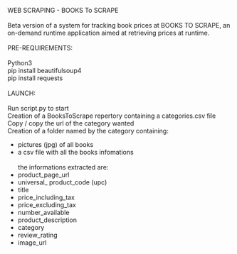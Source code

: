 WEB SCRAPING - BOOKS To SCRAPE<br>
<br>
Beta version of a system for tracking book prices at BOOKS TO SCRAPE, an on-demand runtime application aimed at retrieving prices at runtime.<br>
<br>
PRE-REQUIREMENTS:<br>
<br>
Python3<br>
pip install beautifulsoup4<br>
pip install requests<br>
<br>
LAUNCH:<br>
<br>
Run script.py to start<br>
Creation of a BooksToScrape repertory containing a categories.csv file<br>
Copy / copy the url of the category wanted<br>
Creation of a folder named by the category containing:<br>
- pictures (jpg) of all books<br>
- a csv file with all the books infomations<br><br>
the informations extracted are:<br>
- product_page_url<br>
- universal_ product_code (upc)<br>
- title<br>
- price_including_tax<br>
- price_excluding_tax<br>
- number_available<br>
- product_description<br>
- category<br>
- review_rating<br>
- image_url<br>
